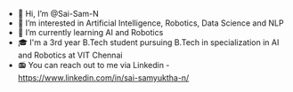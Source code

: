 - 👋 Hi, I’m @Sai-Sam-N
- 👀 I’m interested in Artificial Intelligence, Robotics, Data Science and NLP
- 🌱 I’m currently learning AI and Robotics
- 🎓 I'm a 3rd year B.Tech student pursuing B.Tech in specialization in AI and Robotics at VIT Chennai
- 📻 You can reach out to me via Linkedin - https://www.linkedin.com/in/sai-samyuktha-n/ 
